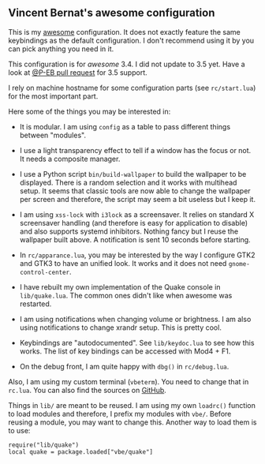 Vincent Bernat's awesome configuration
--------------------------------------

This is my [awesome](http://awesome.naquadah.org) configuration. It
does not exactly feature the same keybindings as the default
configuration. I don't recommend using it by you can pick anything you
need in it.

This configuration is for _awesome_ 3.4. I did not update to 3.5
yet. Have a look at
[@P-EB pull request](https://github.com/vincentbernat/awesome-configuration/pull/5)
for 3.5 support.

I rely on machine hostname for some configuration parts (see
`rc/start.lua`) for the most important part.

Here some of the things you may be interested in:

 - It is modular. I am using `config` as a table to pass different
   things between "modules".

 - I use a light transparency effect to tell if a window has the focus
   or not. It needs a composite manager.

 - I use a Python script `bin/build-wallpaper` to build the wallpaper
   to be displayed. There is a random selection and it works with
   multihead setup. It seems that classic tools are now able to change
   the wallpaper per screen and therefore, the script may seem a bit
   useless but I keep it.

 - I am using `xss-lock` with `i3lock` as a screensaver. It relies on
   standard X screensaver handling (and therefore is easy for
   application to disable) and also supports systemd
   inhibitors. Nothing fancy but I reuse the wallpaper built above. A
   notification is sent 10 seconds before starting.

 - In `rc/apparance.lua`, you may be interested by the way I configure
   GTK2 and GTK3 to have an unified look. It works and it does not
   need `gnome-control-center`.

 - I have rebuilt my own implementation of the Quake console in
   `lib/quake.lua`. The common ones didn't like when awesome was
   restarted.

 - I am using notifications when changing volume or brightness. I am
   also using notifications to change xrandr setup. This is pretty
   cool.
 
 - Keybindings are "autodocumented". See `lib/keydoc.lua` to see how
   this works. The list of key bindings can be accessed with Mod4 +
   F1.
   
 - On the debug front, I am quite happy with `dbg()` in
   `rc/debug.lua`.

Also, I am using my custom terminal (`vbeterm`). You need to change
that in `rc.lua`. You can also find the sources on
[GitHub](https://github.com/vincentbernat/vbeterm).

Things in `lib/` are meant to be reused. I am using my own `loadrc()`
function to load modules and therefore, I prefix my modules with
`vbe/`. Before reusing a module, you may want to change this. Another
way to load them is to use:

	require("lib/quake")
	local quake = package.loaded["vbe/quake"]
